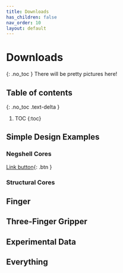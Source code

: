 ```yaml
---
title: Downloads
has_children: false
nav_order: 10
layout: default
---
```


# Downloads
{: .no_toc }
There will be pretty pictures here!

## Table of contents
{: .no_toc .text-delta }

1. TOC
{:toc}

## Simple Design Examples
### Negshell Cores
[Link button](http://example.com/){: .btn }
### Structural Cores

## Finger

## Three-Finger Gripper

## Experimental Data

## Everything
